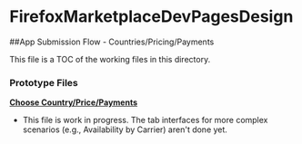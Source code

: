 FirefoxMarketplaceDevPagesDesign
================================

##App Submission Flow - Countries/Pricing/Payments

This file is a TOC of the working files in this directory.


### Prototype Files
**[Choose Country/Price/Payments][1]**
* This file is work in progress. The tab interfaces for more complex scenarios (e.g., Availability by Carrier) aren't done yet.

[1]: http://cbwmwo.axshare.com "Go to AxShare"
